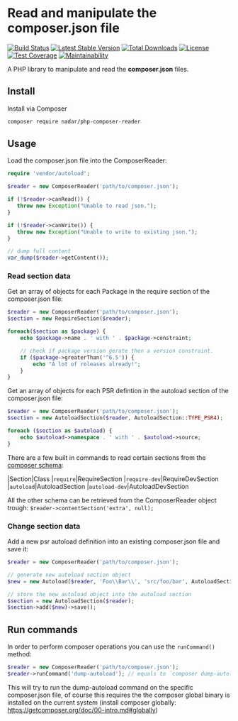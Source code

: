 # Read and manipulate the composer.json file

[![Build Status](https://travis-ci.org/nadar/php-composer-reader.svg?branch=master)](https://travis-ci.org/nadar/php-composer-reader)
[![Latest Stable Version](https://poser.pugx.org/nadar/php-composer-reader/v/stable)](https://packagist.org/packages/nadar/php-composer-reader)
[![Total Downloads](https://poser.pugx.org/nadar/php-composer-reader/downloads)](https://packagist.org/packages/nadar/php-composer-reader)
[![License](https://poser.pugx.org/nadar/php-composer-reader/license)](https://packagist.org/packages/nadar/php-composer-reader)
[![Test Coverage](https://api.codeclimate.com/v1/badges/3d695b2ba5d4298e28fe/test_coverage)](https://codeclimate.com/github/nadar/php-composer-reader/test_coverage)
[![Maintainability](https://api.codeclimate.com/v1/badges/3d695b2ba5d4298e28fe/maintainability)](https://codeclimate.com/github/nadar/php-composer-reader/maintainability)

A PHP library to manipulate and read the **composer.json** files.

## Install

Install via Composer

```sh
composer require nadar/php-composer-reader
```

## Usage

Load the composer.json file into the ComposerReader:

```php
require 'vendor/autoload';

$reader = new ComposerReader('path/to/composer.json');

if (!$reader->canRead()) {
   throw new Exception("Unable to read json.");
}

if (!$reader->canWrite()) {
   throw new Exception("Unable to write to existing json.");
}

// dump full content
var_dump($reader->getContent());
```

### Read section data

Get an array of objects for each Package in the require section of the composer.json file:

```php
$reader = new ComposerReader('path/to/composer.json');
$section = new RequireSection($reader);

foreach($section as $package) {
    echo $package->name . ' with ' . $package->constraint;

    // check if package version gerate then a version constraint.
    if ($package->greaterThan('^6.5')) {
        echo "A lot of releases already!";
    }
}
```

Get an array of objects for each PSR defintion in the autoload section of the composer.json file:

```php
$reader = new ComposerReader('path/to/composer.json');
$section = new AutoloadSection($reader, AutoloadSection::TYPE_PSR4);

foreach ($section as $autoload) {
    echo $autoload->namespace . ' with ' . $autoload->source;
}
```

There are a few built in commands to read certain sections from the [composer schema](https://getcomposer.org/doc/04-schema.md):

|Section|Class
|`require`|RequireSection
|`require-dev`|RequireDevSection
|`autoload`|AutoloadSection
|`autoload-dev`|AutoloadDevSection

All the other schema can be retrieved from the ComposerReader object trough: `$reader->contentSection('extra', null);`

### Change section data

Add a new psr autoload definition into an existing composer.json file and save it:

```php
$reader = new ComposerReader('path/to/composer.json');

// generate new autoload section object
$new = new Autoload($reader, 'Foo\\Bar\\', 'src/foo/bar', AutoloadSection::TYPE_PSR4);

// store the new autoload object into the autoload section
$section = new AutoloadSection($reader);
$section->add($new)->save();
```

## Run commands

In order to perform composer operations you can use the `runCommand()` method:

```php
$reader = new ComposerReader('path/to/composer.json');
$reader->runCommand('dump-autoload'); // equals to `composer dump-autoload`
```

This will try to run the dump-autoload command on the specific composer.json file, of course this requires the the composer global binary
is installed on the current system (install composer globally: https://getcomposer.org/doc/00-intro.md#globally)